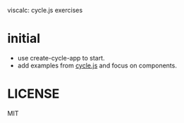 viscalc: cycle.js exercises

# initial
- use create-cycle-app to start. 
- add examples from [cycle.js](https://github.com/cyclejs/cyclejs) and focus on components.

# LICENSE
MIT